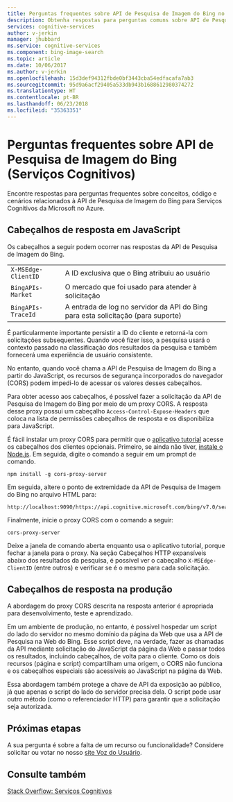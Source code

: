 ```yaml
---
title: Perguntas frequentes sobre API de Pesquisa de Imagem do Bing no Azure| Microsoft Docs
description: Obtenha respostas para perguntas comuns sobre API de Pesquisa de Imagem do Bing nos Serviços Cognitivos da Microsoft.
services: cognitive-services
author: v-jerkin
manager: jhubbard
ms.service: cognitive-services
ms.component: bing-image-search
ms.topic: article
ms.date: 10/06/2017
ms.author: v-jerkin
ms.openlocfilehash: 15d3def94312fbde0bf3443cba54edfacafa7ab3
ms.sourcegitcommit: 95d9a6acf29405a533db943b1688612980374272
ms.translationtype: HT
ms.contentlocale: pt-BR
ms.lasthandoff: 06/23/2018
ms.locfileid: "35363351"
---
```

# <a name="frequently-asked-questions-faq-about-bing-image-search-api-cognitive-services"></a>Perguntas frequentes sobre API de Pesquisa de Imagem do Bing (Serviços Cognitivos)
 
Encontre respostas para perguntas frequentes sobre conceitos, código e cenários relacionados à API de Pesquisa de Imagem do Bing para Serviços Cognitivos da Microsoft no Azure.

## <a name="response-headers-in-javascript"></a>Cabeçalhos de resposta em JavaScript

Os cabeçalhos a seguir podem ocorrer nas respostas da API de Pesquisa de Imagem do Bing.

|||
|-|-|
|`X-MSEdge-ClientID`|A ID exclusiva que o Bing atribuiu ao usuário|
|`BingAPIs-Market`|O mercado que foi usado para atender à solicitação|
|`BingAPIs-TraceId`|A entrada de log no servidor da API do Bing para esta solicitação (para suporte)|

É particularmente importante persistir a ID do cliente e retorná-la com solicitações subsequentes. Quando você fizer isso, a pesquisa usará o contexto passado na classificação dos resultados da pesquisa e também fornecerá uma experiência de usuário consistente.

No entanto, quando você chama a API de Pesquisa de Imagem do Bing a partir do JavaScript, os recursos de segurança incorporados do navegador (CORS) podem impedi-lo de acessar os valores desses cabeçalhos.

Para obter acesso aos cabeçalhos, é possível fazer a solicitação da API de Pesquisa de Imagem do Bing por meio de um proxy CORS. A resposta desse proxy possui um cabeçalho `Access-Control-Expose-Headers` que coloca na lista de permissões cabeçalhos de resposta e os disponibiliza para JavaScript.

É fácil instalar um proxy CORS para permitir que o [aplicativo tutorial](tutorial-bing-image-search-single-page-app.md) acesse os cabeçalhos dos clientes opcionais. Primeiro, se ainda não tiver, [instale o Node.js](https://nodejs.org/en/download/). Em seguida, digite o comando a seguir em um prompt de comando.

    npm install -g cors-proxy-server

Em seguida, altere o ponto de extremidade da API de Pesquisa de Imagem do Bing no arquivo HTML para:

    http://localhost:9090/https://api.cognitive.microsoft.com/bing/v7.0/search

Finalmente, inicie o proxy CORS com o comando a seguir:

    cors-proxy-server

Deixe a janela de comando aberta enquanto usa o aplicativo tutorial, porque fechar a janela para o proxy. Na seção Cabeçalhos HTTP expansíveis abaixo dos resultados da pesquisa, é possível ver o cabeçalho `X-MSEdge-ClientID` (entre outros) e verificar se é o mesmo para cada solicitação.

## <a name="response-headers-in-production"></a>Cabeçalhos de resposta na produção

A abordagem do proxy CORS descrita na resposta anterior é apropriada para desenvolvimento, teste e aprendizado. 

Em um ambiente de produção, no entanto, é possível hospedar um script do lado do servidor no mesmo domínio da página da Web que usa a API de Pesquisa na Web do Bing. Esse script deve, na verdade, fazer as chamadas da API mediante solicitação do JavaScript da página da Web e passar todos os resultados, incluindo cabeçalhos, de volta para o cliente. Como os dois recursos (página e script) compartilham uma origem, o CORS não funciona e os cabeçalhos especiais são acessíveis ao JavaScript na página da Web. 

Essa abordagem também protege a chave de API da exposição ao público, já que apenas o script do lado do servidor precisa dela. O script pode usar outro método (como o referenciador HTTP) para garantir que a solicitação seja autorizada.

## <a name="next-steps"></a>Próximas etapas

A sua pergunta é sobre a falta de um recurso ou funcionalidade? Considere solicitar ou votar no nosso [site Voz do Usuário](https://cognitive.uservoice.com/forums/555907-bing-search).

## <a name="see-also"></a>Consulte também

 [Stack Overflow: Serviços Cognitivos](http://stackoverflow.com/questions/tagged/bing-api)